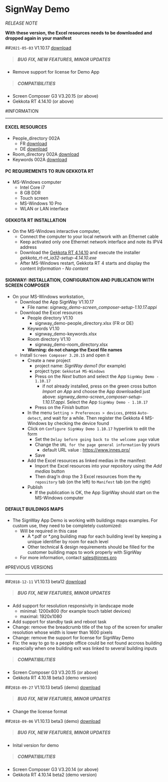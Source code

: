 # SignWay Demo
*RELEASE NOTE*

**With these version, the Excel resources needs to be downloaded and dropped again in your manifest**

##`2021-05-03` V1.10.17 [download](https://github.com/innes-labs/archives/downloads/app-signway/signway_demo-screen_composer-setup-1.10.17.appi)
>##### **BUG FIX, NEW FEATURES, MINOR UPDATES**
- Remove support for license for Demo App
>##### **COMPATIBILITIES**
- Screen Composer G3 V3.20.15 (or above)
- Gekkota RT 4.14.10 (or above)

#INFORMATION
***********************************************************************
#### **EXCEL RESOURCES**
- People_directory 002A
	- FR [download](https://github.com/innes-labs/archives/downloads/app-signway/002A/FR/signway_demo-people_directory.xlsx)
	- DE [download](https://github.com/innes-labs/archives/downloads/app-signway/002A/DE/signway_demo-people_directory.xlsx)
- Room_directory 002A [download](https://github.com/innes-labs/archives/downloads/app-signway/002A/signway_demo-room_directory.xlsx)
- Keywords 002A [download](https://github.com/innes-labs/archives/downloads/app-signway/002A/signway_demo-keywords.xlsx)
#### **PC REQUIREMENTS TO RUN GEKKOTA RT**
- MS-Windows computer
	- Intel Core i7
	- 8 GB DDR
	- Touch screen
	- MS-Windows 10 Pro
	- WLAN or LAN interface
#### **GEKKOTA RT INSTALLATION**
- On the MS-Windows interactive computer,
	- Connect the computer to your local network with an Ethernet cable
	- Keep activated only one Ethernet network interface and note its IPV4 address
	- Download the [Gekkota RT 4.14.10](http://www.innes.pro/en/support/index.php?Gekkota_G4_for_device/Gekkota_Runtime_for_Windows) and execute the installer *gekkota_rt-nt_ia32-setup-4.14.10.exe*
	- After MS-Windows restart, Gekkota RT 4 starts and display the content *Information - No content*
#### **SIGNWAY: INSTALLATION, CONFIGURATION AND PUBLICATION WITH SCREEN COMPOSER**
- On your MS-Windows workstation,
	- Download the App SignWay V1.10.17
		- File name: *signway_demo-screen_composer-setup-1.10.17.appi*
	- Download the Excel resources
		- People directory V1.10
			- signway_demo-people_directory.xlsx (FR or DE)
		- Keywords V1.10
			- signway_demo-keywords.xlsx
		- Room directory V1.10
			- signway_demo-room_directory.xlsx
		- **Warning: do not change the Excel file names**
	- Install ```Screen Composer 3.20.15``` and open it
		- Create a new project
			- project name: *SignWay demo1* (for example)
			- project type: ```Gekkota4 MS-Windows```
			- Press on the *Next* button and select the App ```SignWay Demo - 1.10.17```
				- if not already installed, press on the green cross button *Import an App* and choose the App downloaded just above: *signway_demo-screen_composer-setup-1.10.17.appi*. Select the App ```SignWay Demo - 1.10.17```
			- Press on the *Finish* button
		- In the menu ```Setting > Preferences > devices```, press ```Auto-detect```, and wait for a while. Then register the Gekkota 4 MS-Windows by checking the device found
		- Click on ```Configure SignWay Demo 1.10.17``` hyperlink to edit the form
			- Set the ```Delay before going back to the welcome page``` value
			- Change the ```URL for the page general information``` by yours
				- default URL value : https://www.innes.pro/
			- Save
		- Add the Excel resources as linked medias in the manifest:
			- Import the Excel resources into your repository using the *Add medias* button
			- Then drag'n drop the 3 Excel resources from the ```My repository``` tab (on the left) to ```Manifest``` tab (on the right)
		- Publish
			- If the publication is OK, the App SignWay should start on the MS-Windows computer
#### **DEFAULT BUILDINGS MAPS**
- The SignWay App Demo is working with buildings maps examples. For custom use, they need to be completely customized:
	- Will be required in this case
		- A *.pdf or *.png building map for each building level by keeping a unique identifier by room for each level
		- Other technical & design requirements should be filled for the customer building maps to work properly with SignWay
	- For more information, contact sales@innes.pro

#PREVIOUS VERSIONS
***********************************************************************

##`2018-12-11` V1.10.13 beta12 [download](https://github.com/innes-labs/archives/downloads/app-signway/signway_demo-screen_composer-setup-1.10.13_beta12.appi)
>##### **BUG FIX, NEW FEATURES, MINOR UPDATES**
- Add support for resolution responsivity in landscape mode
	- minimal: 1200x800 (for example touch tablet devices)
	- maximal: 1920x1080
- Add support for standby task and reboot task
- Change: remove the breadcrumb title of the top of the screen for smaller resolution whose width is lower than 1600 pixels
- Change: remove the support for license for SignWay Demo
- Fix: the way to go to a people office could be not found accross building especially when one building exit was linked to several building inputs
>##### **COMPATIBILITIES**
- Screen Composer G3 V3.20.15 (or above)
- Gekkota RT 4.10.18 beta3 (demo version)

##`2018-09-27` V1.10.13 beta5 (demo) [download](https://github.com/innes-labs/archives/downloads/app-signway/signway_demo-screen_composer-setup-1.10.13_beta5.appi)
>##### **BUG FIX, NEW FEATURES, MINOR UPDATES**
- Change the license format

##`2018-09-06` V1.10.13 beta3 (demo) [download](https://github.com/innes-labs/archives/downloads/app-signway/signway_demo-screen_composer-setup-1.10.13beta3.appi)
>##### **BUG FIX, NEW FEATURES, MINOR UPDATES**
- Inital version for demo
>##### **COMPATIBILITIES**
- Screen Composer G3 V3.20.14 (or above)
- Gekkota RT 4.10.14 beta2 (demo version)
